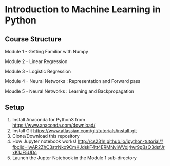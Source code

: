# Introduction to Machine Learning in Python
## Course Structure
Module 1 - Getting Familiar with Numpy

Module 2 - Linear Regression

Module 3 - Logistic Regression

Module 4 - Neural Networks : Representation and Forward pass

Moudle 5 - Neural Networks : Learning and Backpropagation

## Setup
1. Install Anaconda for Python3 from https://www.anaconda.com/download/
2. Install Git https://www.atlassian.com/git/tutorials/install-git
3. Clone/Download this repository
4. How Jupyter notebook works! http://cs231n.github.io/ipython-tutorial/?fbclid=IwAR2ZhC3strNko9CmKJdskF4tt4ERMNviWVoj4wr9pBsQ3dsfJrxK1JF5UDc
5. Launch the Jupter Notebook in the Module 1 sub-directory 
